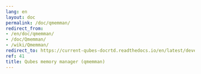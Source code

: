 ```yaml
---
lang: en
layout: doc
permalink: /doc/qmemman/
redirect_from:
- /en/doc/qmemman/
- /doc/Qmemman/
- /wiki/Qmemman/
redirect_to: https://current-qubes-docrtd.readthedocs.io/en/latest/developer/services/qmemman.html
ref: 41
title: Qubes memory manager (qmemman)
---
```

